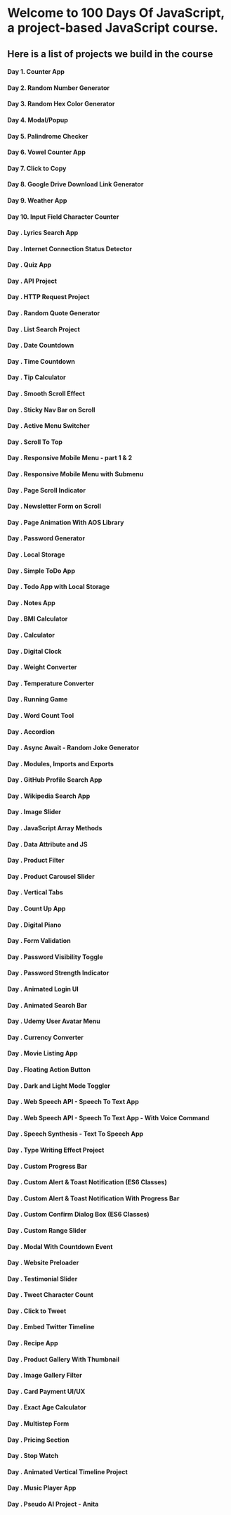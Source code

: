 # Welcome to 100 Days Of JavaScript, a project-based JavaScript course.


## Here is a list of projects we build in the course

#### Day 1. Counter App

#### Day 2. Random Number Generator

#### Day 3. Random Hex Color Generator

#### Day 4. Modal/Popup

#### Day 5. Palindrome Checker

#### Day 6. Vowel Counter App

#### Day 7. Click to Copy

#### Day 8. Google Drive Download Link Generator

#### Day 9. Weather App

#### Day 10. Input Field Character Counter

#### Day . Lyrics Search App

#### Day . Internet Connection Status Detector

#### Day . Quiz App

#### Day . API Project

#### Day . HTTP Request Project

#### Day . Random Quote Generator

#### Day . List Search Project

#### Day . Date Countdown

#### Day . Time Countdown

#### Day . Tip Calculator

#### Day . Smooth Scroll Effect

#### Day . Sticky Nav Bar on Scroll

#### Day . Active Menu Switcher

#### Day . Scroll To Top

#### Day . Responsive Mobile Menu - part 1 & 2

#### Day . Responsive Mobile Menu with Submenu

#### Day . Page Scroll Indicator

#### Day . Newsletter Form on Scroll

#### Day . Page Animation With AOS Library

#### Day . Password Generator

#### Day . Local Storage

#### Day . Simple ToDo App

#### Day . Todo App with Local Storage

#### Day . Notes App

#### Day . BMI Calculator

#### Day . Calculator

#### Day . Digital Clock

#### Day . Weight Converter

#### Day . Temperature Converter

#### Day . Running Game

#### Day . Word Count Tool

#### Day . Accordion

#### Day . Async Await - Random Joke Generator

#### Day . Modules, Imports and Exports

#### Day . GitHub Profile Search App

#### Day . Wikipedia Search App

#### Day . Image Slider

#### Day . JavaScript Array Methods

#### Day . Data Attribute and JS

#### Day . Product Filter

#### Day . Product Carousel Slider

#### Day . Vertical Tabs

#### Day . Count Up App

#### Day . Digital Piano

#### Day . Form Validation

#### Day . Password Visibility Toggle

#### Day . Password Strength Indicator

#### Day . Animated Login UI

#### Day . Animated Search Bar

#### Day . Udemy User Avatar Menu

#### Day . Currency Converter

#### Day . Movie Listing App

#### Day . Floating Action Button

#### Day . Dark and Light Mode Toggler

#### Day . Web Speech API - Speech To Text App

#### Day . Web Speech API - Speech To Text App - With Voice Command

#### Day . Speech Synthesis - Text To Speech App

#### Day . Type Writing Effect Project

#### Day . Custom Progress Bar

#### Day . Custom Alert & Toast Notification (ES6 Classes)

#### Day . Custom Alert & Toast Notification With Progress Bar

#### Day . Custom Confirm Dialog Box (ES6 Classes)

#### Day . Custom Range Slider

#### Day . Modal With Countdown Event

#### Day . Website Preloader

#### Day . Testimonial Slider

#### Day . Tweet Character Count

#### Day . Click to Tweet

#### Day . Embed Twitter Timeline

#### Day . Recipe App

#### Day . Product Gallery With Thumbnail

#### Day . Image Gallery Filter

#### Day . Card Payment UI/UX

#### Day . Exact Age Calculator

#### Day . Multistep Form

#### Day . Pricing Section

#### Day . Stop Watch

#### Day . Animated Vertical Timeline Project

#### Day . Music Player App

#### Day .  Pseudo AI Project - Anita